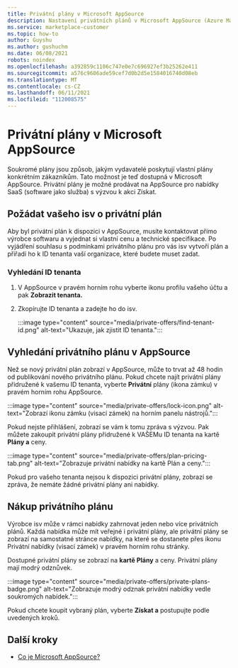 ```yaml
---
title: Privátní plány v Microsoft AppSource
description: Nastavení privátních plánů v Microsoft AppSource (Azure Marketplace)
ms.service: marketplace-customer
ms.topic: how-to
author: Guyshu
ms.author: gushuchm
ms.date: 06/08/2021
robots: noindex
ms.openlocfilehash: a392859c1106c747e0e7c696927ef3b25262e411
ms.sourcegitcommit: a576c9606ade59cef7d0b2d5e1584016740d08eb
ms.translationtype: MT
ms.contentlocale: cs-CZ
ms.lasthandoff: 06/11/2021
ms.locfileid: "112008575"
---
```

# <a name="private-plans-in-microsoft-appsource"></a>Privátní plány v Microsoft AppSource

Soukromé plány jsou způsob, jakým vydavatelé poskytují vlastní plány konkrétním zákazníkům. Tato možnost je teď dostupná v Microsoft AppSource. Privátní plány je možné prodávat na AppSource pro nabídky  SaaS (software jako služba) s výzvou k akci Získat.

## <a name="ask-your-isv-for-a-private-plan"></a>Požádat vašeho isv o privátní plán

Aby byl privátní plán k dispozici v AppSource, musíte kontaktovat přímo výrobce softwaru a vyjednat si vlastní cenu a technické specifikace. Po vyjádření souhlasu s podmínkami privátního plánu pro vás isv vytvoří plán a přiřadí ho k ID tenanta vaší organizace, které budete muset zadat.

### <a name="finding-your-tenant-id"></a>Vyhledání ID tenanta

1. V AppSource v pravém horním rohu vyberte ikonu profilu vašeho účtu a pak **Zobrazit tenanta.**
2. Zkopírujte ID tenanta a zadejte ho do isv.

    :::image type="content" source="media/private-offers/find-tenant-id.png" alt-text="Ukazuje, jak zjistit ID tenanta.":::

## <a name="find-a-private-plan-in-appsource"></a>Vyhledání privátního plánu v AppSource

Než se nový privátní plán zobrazí v AppSource, může to trvat až 48 hodin od publikování nového privátního plánu. Pokud chcete najít privátní plány přidružené k vašemu ID tenanta, vyberte **Privátní** plány (ikona zámku) v pravém horním rohu AppSource.

:::image type="content" source="media/private-offers/lock-icon.png" alt-text="Zobrazí ikonu zámku (visací zámek) na horním panelu nástrojů.":::

Pokud nejste přihlášení, zobrazí se vám k tomu zpráva s výzvou. Pak můžete zakoupit privátní plány přidružené k VAŠEMu ID tenanta na kartě **Plány a** ceny.

:::image type="content" source="media/private-offers/plan-pricing-tab.png" alt-text="Zobrazuje privátní nabídky na kartě Plán a ceny.":::

Pokud pro vašeho tenanta nejsou k dispozici privátní plány, zobrazí se zpráva, že nemáte žádné privátní plány ani nabídky.

## <a name="purchase-a-private-plan"></a>Nákup privátního plánu

Výrobce isv může v rámci nabídky zahrnovat jeden nebo více privátních plánů. Každá nabídka může mít veřejné i privátní plány, ale privátní plány se zobrazí na samostatné stránce nabídky, na které se dostanete přes ikonu Privátní nabídky (visací zámek) v pravém horním rohu stránky.

Dostupné privátní plány se zobrazí na **kartě Plány** a ceny. Privátní plány mají modrý odznůvek.

:::image type="content" source="media/private-offers/private-plans-badge.png" alt-text="Zobrazuje modrý odznak privátní nabídky vedle soukromých nabídek.":::

Pokud chcete koupit vybraný plán, vyberte **Získat a** postupujte podle uvedených kroků.

## <a name="next-steps"></a>Další kroky

- [Co je Microsoft AppSource?](appsource-overview.md)
